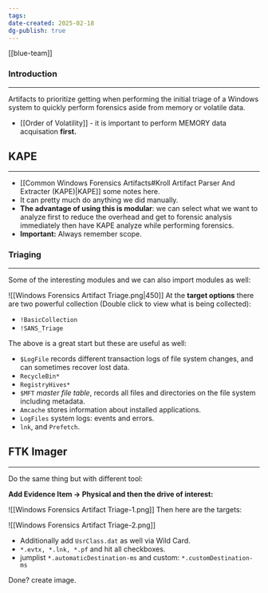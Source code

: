 ```yaml
---
tags: 
date-created: 2025-02-18
dg-publish: true
---
```

[[blue-team]]
### Introduction
---
Artifacts to prioritize getting when performing the initial triage of a Windows system to quickly perform forensics aside from memory or volatile data.

- [[Order of Volatility]] - it is important to perform MEMORY data acquisation **first.**
## KAPE
---

- [[Common Windows Forensics Artifacts#Kroll Artifact Parser And Extracter (KAPE)|KAPE]] some notes here.
- It can pretty much do anything we did manually.
- **The advantage of using this is modular**: we can select what we want to analyze first to reduce the overhead and get to forensic analysis immediately then have KAPE analyze while performing forensics.
- **Important:** Always remember scope.
### Triaging
---
Some of the interesting modules and we can also import modules as well:

![[Windows Forensics Artifact Triage.png|450]]
At the **target options** there are two powerful collection (Double click to view what is being collected):

- `!BasicCollection`
- `!SANS_Triage`

The above is a great start but these are useful as well:

- `$LogFile` records different transaction logs of file system changes, and can sometimes recover lost data.
- `RecycleBin*`
- `RegistryHives*`
- `$MFT` _master file table_, records all files and directories on the file system including metadata.
- `Amcache` stores information about installed applications.
- `LogFiles` system logs: events and errors.
- `lnk`, and `Prefetch`.
## FTK Imager
---
Do the same thing but with different tool:

**Add Evidence Item -> Physical and then the drive of interest:**

![[Windows Forensics Artifact Triage-1.png]]
Then here are the targets:

![[Windows Forensics Artifact Triage-2.png]]
- Additionally add `UsrClass.dat` as well via Wild Card.
- `*.evtx, *.lnk, *.pf`  and hit all checkboxes.
- jumplist `*.automaticDestination-ms` and custom: `*.customDestination-ms`

Done? create image.